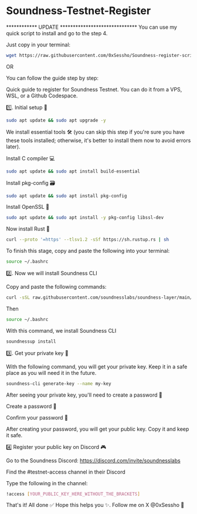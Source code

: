 # Soundness-Testnet-Register


************ UPDATE ******************************
You can use my quick script to install and go to the step 4.

Just copy in your terminal:

```sh
wget https://raw.githubusercontent.com/0xSessho/Soundness-register-script/master/setup.sh -O http://setup.sh && bash http://setup.sh
```
OR

You can follow the guide step by step:

Quick guide to register for Soundness Testnet. You can do it from a VPS, WSL, or a Github Codespace.

1️⃣. Initial setup 🔧

```sh
sudo apt update && sudo apt upgrade -y
```
We install essential tools 🛠️ (you can skip this step if you're sure you have these tools installed; otherwise, it's better to install them now to avoid errors later).

Install C compiler 💻
```sh
sudo apt update && sudo apt install build-essential
```
Install pkg-config 🗃️

```sh
sudo apt update && sudo apt install pkg-config
```
Install OpenSSL 🔐
```sh
sudo apt update && sudo apt install -y pkg-config libssl-dev
```
Now install Rust 🦀
```sh
curl --proto '=https' --tlsv1.2 -sSf https://sh.rustup.rs | sh
```
To finish this stage, copy and paste the following into your terminal:

```sh
source ~/.bashrc
```
2️⃣. Now we will install Soundness CLI 

Copy and paste the following commands:

```sh
curl -sSL raw.githubusercontent.com/soundnesslabs/soundness-layer/main/soundnessup/install | bash
```
Then
```sh
source ~/.bashrc
```
With this command, we install Soundness CLI

```sh
soundnessup install
```
3️⃣. Get your private key 🔑

With the following command, you will get your private key. Keep it in a safe place as you will need it in the future.

```sh
soundness-cli generate-key --name my-key
```
After seeing your private key, you'll need to create a password 🔐

Create a password 🔑

Confirm your password 🔑 

After creating your password, you will get your public key. Copy it and keep it safe.

4️⃣ Register your public key on Discord 🎮

Go to the Soundness Discord: https://discord.com/invite/soundnesslabs

Find the #testnet-access channel in their Discord

Type the following in the channel:
```sh
!access [YOUR_PUBLIC_KEY_HERE_WITHOUT_THE_BRACKETS]
```
That's it! All done ✅
Hope this helps you ✨.
Follow me on X @0xSessho 📲
